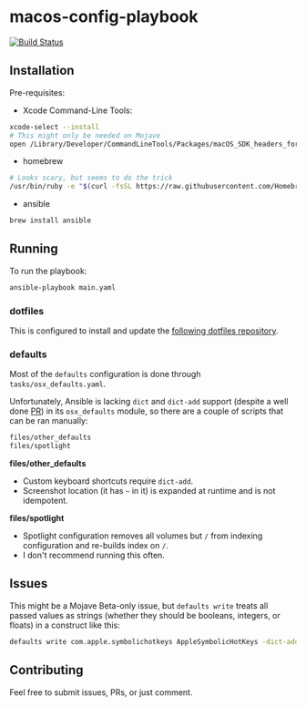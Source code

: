# macos-config-playbook

[![Build Status](https://travis-ci.org/pegasd/macos-config-playbook.svg?branch=master)](https://travis-ci.org/pegasd/macos-config-playbook)

## Installation

Pre-requisites:

- Xcode Command-Line Tools:

```bash
xcode-select --install
# This might only be needed on Mojave
open /Library/Developer/CommandLineTools/Packages/macOS_SDK_headers_for_macOS_10.14.pkg
```

- homebrew

```bash
# Looks scary, but seems to do the trick
/usr/bin/ruby -e "$(curl -fsSL https://raw.githubusercontent.com/Homebrew/install/master/install)"
```

- ansible

```bash
brew install ansible
```

## Running

To run the playbook:

```bash
ansible-playbook main.yaml
```

### dotfiles

This is configured to install and update the [following dotfiles repository](https://github.com/pegasd/dotfiles).

### defaults

Most of the `defaults` configuration is done through `tasks/osx_defaults.yaml`.

Unfortunately, Ansible is lacking `dict` and `dict-add` support (despite a well done [PR](https://github.com/ansible/ansible/issues/24028)) in its `osx_defaults` module, so there are a couple of scripts that can be ran manually:

```bash
files/other_defaults
files/spotlight
```

**files/other_defaults**

- Custom keyboard shortcuts require `dict-add`.
- Screenshot location (it has `~` in it) is expanded at runtime and is not idempotent.

**files/spotlight**

- Spotlight configuration removes all volumes but `/` from indexing configuration and re-builds index on `/`.
- I don't recommend running this often.

## Issues

This might be a Mojave Beta-only issue, but `defaults write` treats all passed values as strings (whether they should be booleans,
integers, or floats) in a construct like this:

```bash
defaults write com.apple.symbolichotkeys AppleSymbolicHotKeys -dict-add 60 "{ enabled = 1; value = { type = standard; parameters = ( 32, 49, 1048576 ); }; }"
```

## Contributing

Feel free to submit issues, PRs, or just comment.
